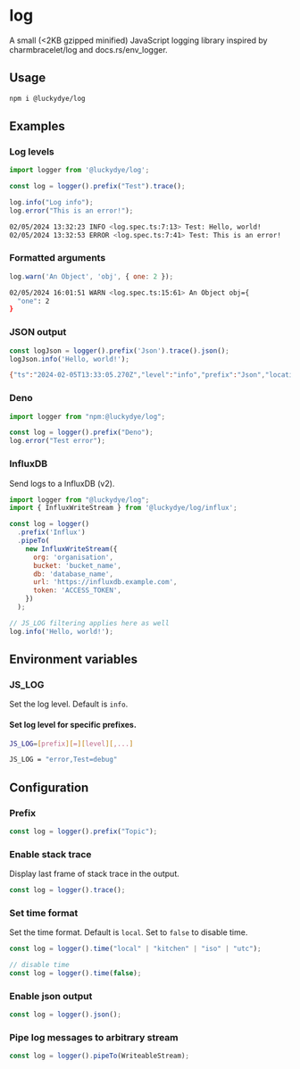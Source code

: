 # log

A small (<2KB gzipped minified) JavaScript logging library inspired by charmbracelet/log and docs.rs/env_logger.

## Usage

```bash
npm i @luckydye/log
```

## Examples

### Log levels

```javascript
import logger from '@luckydye/log';

const log = logger().prefix("Test").trace();

log.info("Log info");
log.error("This is an error!");
```

```bash
02/05/2024 13:32:23 INFO <log.spec.ts:7:13> Test: Hello, world!
02/05/2024 13:32:53 ERROR <log.spec.ts:7:41> Test: This is an error!
```

### Formatted arguments

```javascript
log.warn('An Object', 'obj', { one: 2 });
```

```bash
02/05/2024 16:01:51 WARN <log.spec.ts:15:61> An Object obj={
  "one": 2
}
```

### JSON output

```javascript
const logJson = logger().prefix('Json').trace().json();
logJson.info('Hello, world!');
```

```bash
{"ts":"2024-02-05T13:33:05.270Z","level":"info","prefix":"Json","location":"log.spec.ts:9:48","msg":"Hello, world!","args":["Hello, world!"]}
```

### Deno

```javascript
import logger from "npm:@luckydye/log";

const log = logger().prefix("Deno");
log.error("Test error");
```

### InfluxDB

Send logs to a InfluxDB (v2).

```javascript
import logger from "@luckydye/log";
import { InfluxWriteStream } from '@luckydye/log/influx';

const log = logger()
  .prefix('Influx')
  .pipeTo(
    new InfluxWriteStream({
      org: 'organisation',
      bucket: 'bucket_name',
      db: 'database_name',
      url: 'https://influxdb.example.com',
      token: 'ACCESS_TOKEN',
    })
  );

// JS_LOG filtering applies here as well
log.info('Hello, world!');
```

## Environment variables

### JS_LOG

Set the log level. Default is `info`.

#### Set log level for specific prefixes.

```bash
JS_LOG=[prefix][=][level][,...]
```

```bash
JS_LOG = "error,Test=debug"
```

## Configuration

### Prefix

```javascript
const log = logger().prefix("Topic");
```

### Enable stack trace

Display last frame of stack trace in the output.

```javascript
const log = logger().trace();
```

### Set time format

Set the time format. Default is `local`.
Set to `false` to disable time.

```javascript
const log = logger().time("local" | "kitchen" | "iso" | "utc");

// disable time
const log = logger().time(false);
```

### Enable json output

```javascript
const log = logger().json();
```

### Pipe log messages to arbitrary stream

```javascript
const log = logger().pipeTo(WriteableStream);
```
